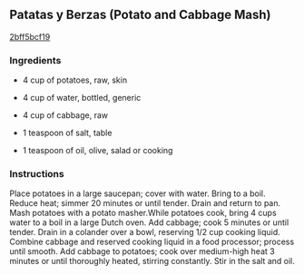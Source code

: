 ## Patatas y Berzas (Potato and Cabbage Mash)

[2bff5bcf19](http://www.myrecipes.com/recipe/patatas-y-berzas-potato-cabbage-mash)

### Ingredients

 - 4 cup of potatoes, raw, skin

 - 4 cup of water, bottled, generic

 - 4 cup of cabbage, raw

 - 1 teaspoon of salt, table

 - 1 teaspoon of oil, olive, salad or cooking

### Instructions

Place potatoes in a large saucepan; cover with water. Bring to a boil. Reduce heat; simmer 20 minutes or until tender. Drain and return to pan. Mash potatoes with a potato masher.While potatoes cook, bring 4 cups water to a boil in a large Dutch oven. Add cabbage; cook 5 minutes or until tender. Drain in a colander over a bowl, reserving 1/2 cup cooking liquid. Combine cabbage and reserved cooking liquid in a food processor; process until smooth. Add cabbage to potatoes; cook over medium-high heat 3 minutes or until thoroughly heated, stirring constantly. Stir in the salt and oil.